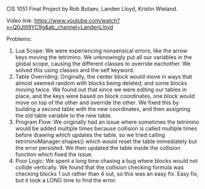 CIS 1051 Final Project by Rob Butaev, Landen Lloyd, Kristin Wieland.

Video link: https://www.youtube.com/watch?v=Q0JtII9YC9g&ab_channel=LandenLloyd

Problems:
1. Lua Scope:
  We were experiencing nonsensical errors, like the arrow keys moving the tetrimino. We unknowingly put all our variables in the global scope, causing the different classes to override eachother. We solved this using classes and the self keyword.
2. Table Overriding:
  Originally, the center block would move in ways that almost seemed random with blocks being deleted, and some blocks moving twice. We found out that since we were editing our tables in place, and the keys were based on block coordinates, one block would move on top of the other and override the other. We fixed this by building a second table with the new coordinates, and then assigning the old table variable to the new table.
3. Program Flow:
  We originally had an issue where sometimes the tetrimino would be added multiple times because collision is called multiple times before drawing which updates the table, so we tried calling tetriminoManager:shapes() which would reset the table immediately but the error persisted. We then updated the table inside the collision function which fixed the issue.
4. Poor Logic:
  We spent a long time chasing a bug where blocks would not collide vertically. We found that the collision checking formula was checking blocks 1 out rather than 4 out, so this was an easy fix. Easy fix, but it took a LONG time to find the error.
